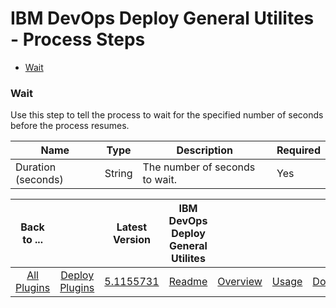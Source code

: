 
# IBM DevOps Deploy General Utilites - Process Steps

* [Wait](#wait)


### Wait

Use this step to tell the process to wait for the specified number of seconds before the process resumes.


| Name | Type | Description                                                                                                          | Required |
| ---- | ---- | -------------------------------------------------------------------------------------------------------------------- | -------- |
| Duration (seconds) | String | The number of seconds to wait. | Yes |



|Back to ...||Latest Version|IBM DevOps Deploy General Utilites ||||
| :---: | :---: | :---: | :---: | :---: | :---: | :---: |
|[All Plugins](../../index.md)|[Deploy Plugins](../README.md)|[5.1155731](https://raw.githubusercontent.com/UrbanCode/IBM-UCD-PLUGINS/main/files/general-utilities/general-utilities-5.1155731.zip)|[Readme](README.md)|[Overview](overview.md)|[Usage](usage.md)|[Downloads](downloads.md)|
